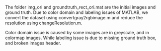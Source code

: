 The folder img_ori and groundtruth_rect_ori.mat are the initial images and ground truth.
Due to color domain and labeling issues of MATLAB, we convert the dataset using convertgray2rgbimage.m and reduce the resolution using changeResolution.m.

Color domain issue is caused by some images are in greyscale, and in colormap images.
While labeling issue is due to missing ground truth box, and broken images header.
